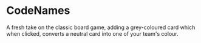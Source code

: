 # CodeNames

A fresh take on the classic board game, adding a grey-coloured card which when clicked, converts a  neutral card into one of your team's colour.
